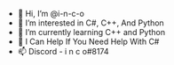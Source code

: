 - 👋 Hi, I’m @i-n-c-o
- 👀 I’m interested in C#, C++, And Python
- 🌱 I’m currently learning C++ and Python
- 💞️ I Can Help If You Need Help With C#
- 📫 Discord - i n c o#8174

<!---
i-n-c-o/i-n-c-o is a ✨ special ✨ repository because its `README.md` (this file) appears on your GitHub profile.
You can click the Preview link to take a look at your changes.
--->
